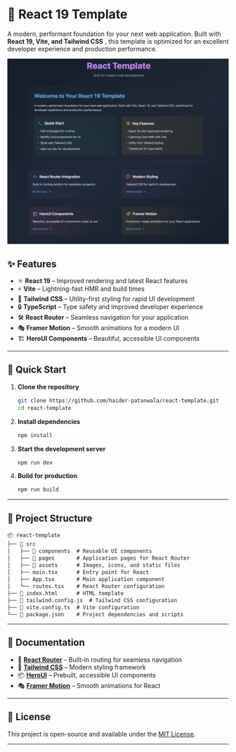 # 🚀 React 19 Template

A modern, performant foundation for your next web application. Built with **React 19, Vite, and Tailwind CSS** , this template is optimized for an excellent developer experience and production performance.

![React 19 Template](public/screenshot.png)

## ✨ Features

- ⚛ **React 19** – Improved rendering and latest React features
- ⚡ **Vite** – Lightning-fast HMR and build times
- 🎨 **Tailwind CSS** – Utility-first styling for rapid UI development
- 🔒 **TypeScript** – Type safety and improved developer experience
- 🛠 **React Router** – Seamless navigation for your application
- 🎭 **Framer Motion** – Smooth animations for a modern UI
- 🏗 **HeroUI Components** – Beautiful, accessible UI components

---

## 🚀 Quick Start

1. **Clone the repository**
   ```bash
   git clone https://github.com/haider-patanwala/react-template.git
   cd react-template
   ```
2. **Install dependencies**
   ```bash
   npm install
   ```
3. **Start the development server**
   ```bash
   npm run dev
   ```
4. **Build for production**
   ```bash
   npm run build
   ```

---

## 📂 Project Structure

```
📦 react-template
├── 📂 src
│   ├── 📂 components  # Reusable UI components
│   ├── 📂 pages       # Application pages for React Router
│   ├── 📂 assets      # Images, icons, and static files
│   ├── main.tsx      # Entry point for React
│   ├── App.tsx       # Main application component
│   └── routes.tsx    # React Router configuration
├── 📄 index.html      # HTML template
├── 📄 tailwind.config.js  # Tailwind CSS configuration
├── 📄 vite.config.ts  # Vite configuration
└── 📄 package.json    # Project dependencies and scripts
```

---

## 🔗 Documentation

- 📜 **[React Router](https://reactrouter.com/)** – Built-in routing for seamless navigation
- 🎨 **[Tailwind CSS](https://tailwindcss.com/docs/)** – Modern styling framework
- 📦 **[HeroUI](https://heroui.dev/)** – Prebuilt, accessible UI components
- 🎭 **[Framer Motion](https://www.framer.com/motion/)** – Smooth animations for React

---

## 📜 License

This project is open-source and available under the [MIT License](https://chatgpt.com/c/LICENSE).

---
